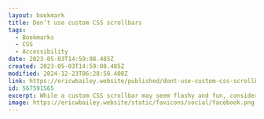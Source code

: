```yaml
---
layout: bookmark
title: Don’t use custom CSS scrollbars
tags:
  - Bookmarks
  - CSS
  - Accessibility
date: 2023-05-03T14:59:08.485Z
created: 2023-05-03T14:59:08.485Z
modified: 2024-12-23T06:28:58.408Z
link: https://ericwbailey.website/published/dont-use-custom-css-scrollbars/
id: 567591565
excerpt: While a custom CSS scrollbar may seem flashy and fun, consider that it may present a significant, unnecessary barrier to access…
image: https://ericwbailey.website/static/favicons/social/facebook.png
---
```

